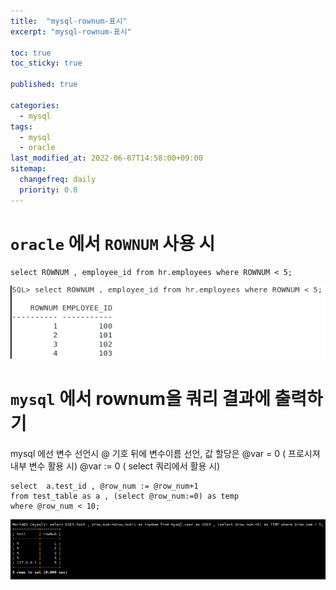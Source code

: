 ```yaml
---
title:  "mysql-rownum-표시"
excerpt: "mysql-rownum-표시"

toc: true
toc_sticky: true

published: true

categories:
  - mysql
tags:
  - mysql
  - oracle
last_modified_at: 2022-06-07T14:58:00+09:00
sitemap:
  changefreq: daily
  priority: 0.8
---
```


# `oracle` 에서 `ROWNUM` 사용 시 

```
select ROWNUM , employee_id from hr.employees where ROWNUM < 5;
```

![oracle](/assets/images/2022-06-07-mysql-rownum-15-07-28.png)

# `mysql` 에서 rownum을 쿼리 결과에 출력하기

mysql 에선 변수 선언시 @ 기호 뒤에 변수이름 선언, 
값 할당은 @var = 0 ( 프로시져 내부 변수 활용 시)
@var := 0 ( select 쿼리에서 활용 시)

```
select  a.test_id , @row_num := @row_num+1 
from test_table as a , (select @row_num:=0) as temp 
where @row_num < 10;
```

![mysql](/assets/images/2022-06-07-mysql-rownum-16-40-16.png)